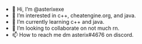 - 👋 Hi, I’m @asterixexe
- 👀 I’m interested in c++, cheatengine.org, and java.
- 🌱 I’m currently learning c++ and java.
- 💞️ I’m looking to collaborate on not much rn.
- 📫 How to reach me dm asterix#4676 on discord.

<!---
asterixexe/asterixexe is a ✨ special ✨ repository because its `README.md` (this file) appears on your GitHub profile.
You can click the Preview link to take a look at your changes.
--->
